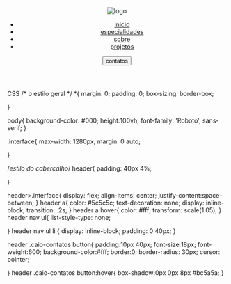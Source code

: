 <header>
    <div class="interface">
     <div class="logo">
     <a href="#"></a>
     <img src="images/portifolio_caio_resized.png" alt="logo">
     </a>
     </div> 
     <nav calss="menu-desktop">
        <ul>
            <li><a href="#">inicio</a></li>
            <li><a href="#">especialidades</a></li>
            <li><a href="#">sobre</a></li>
            <li><a href="#">projetos</a></li>
        </ul>
     </nav>
     <div class="caio-contatos">
        <a href="#">
            <button>contatos</button>
        </a>
     </div>
</header>

CSS
/* o estilo geral */
*{
    margin: 0;
    padding: 0;
    box-sizing: border-box;
    
}


body{
    background-color: #000;
    height:100vh;
    font-family: 'Roboto', sans-serif;
}

.interface{
     max-width: 1280px;
     margin: 0 auto;
    
}

/*estilo do cabercalho*/
header{
    padding: 40px 4%;
    
}

header>.interface{
    display: flex;
    align-items: center;
    justify-content:space-between;
}
header a{
    color: #5c5c5c;
    text-decoration: none;
    display: inline-block;
    transition: .2s;
}
header a:hover{
    color: #fff;
    transform: scale(1.05);
}
header nav ul{
list-style-type: none;

}
header nav ul li {
    display: inline-block;
    padding: 0 40px;
}

header .caio-contatos button{
    padding:10px 40px;
    font-size:18px;
    font-weight:600;
    background-color:#fff;
    border:0;
    border-radius: 30px;
    cursor: pointer;

}
header .caio-contatos button:hover{
    box-shadow:0px 0px 8px #bc5a5a;
}
